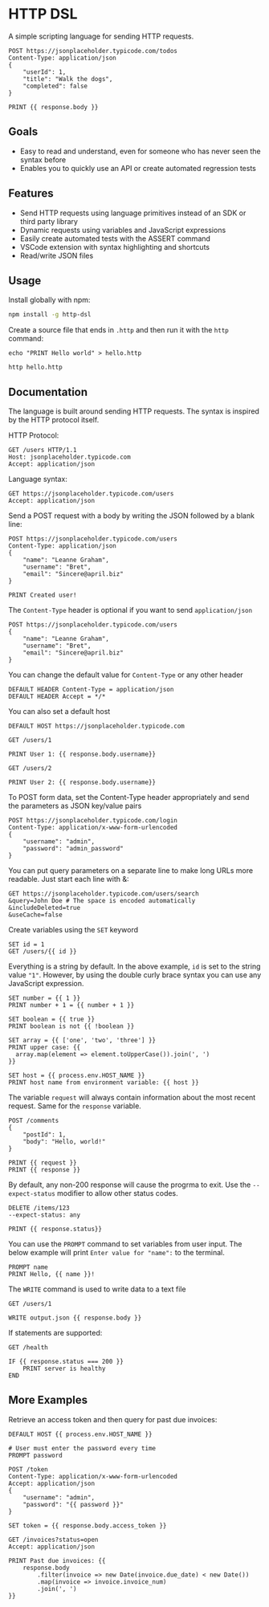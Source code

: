 # HTTP DSL

A simple scripting language for sending HTTP requests.

```
POST https://jsonplaceholder.typicode.com/todos
Content-Type: application/json
{
    "userId": 1,
    "title": "Walk the dogs",
    "completed": false
}

PRINT {{ response.body }}
```

## Goals
- Easy to read and understand, even for someone who has never seen the syntax before
- Enables you to quickly use an API or create automated regression tests

## Features
- Send HTTP requests using language primitives instead of an SDK or third party library
- Dynamic requests using variables and JavaScript expressions
- Easily create automated tests with the ASSERT command
- VSCode extension with syntax highlighting and shortcuts
- Read/write JSON files

## Usage
Install globally with npm:
```sh
npm install -g http-dsl
```

Create a source file that ends in `.http` and then run it with the `http` command:
```
echo "PRINT Hello world" > hello.http

http hello.http
```

## Documentation
The language is built around sending HTTP requests. The syntax is inspired by the HTTP protocol itself.

HTTP Protocol:
```
GET /users HTTP/1.1
Host: jsonplaceholder.typicode.com
Accept: application/json
```

Language syntax:
```
GET https://jsonplaceholder.typicode.com/users
Accept: application/json
```

Send a POST request with a body by writing the JSON followed by a blank line:
```
POST https://jsonplaceholder.typicode.com/users
Content-Type: application/json
{
    "name": "Leanne Graham",
    "username": "Bret",
    "email": "Sincere@april.biz"
}

PRINT Created user!
```

The `Content-Type` header is optional if you want to send `application/json`
```
POST https://jsonplaceholder.typicode.com/users
{
    "name": "Leanne Graham",
    "username": "Bret",
    "email": "Sincere@april.biz"
}
```

You can change the default value for `Content-Type` or any other header
```
DEFAULT HEADER Content-Type = application/json
DEFAULT HEADER Accept = */*
```

You can also set a default host
```
DEFAULT HOST https://jsonplaceholder.typicode.com

GET /users/1

PRINT User 1: {{ response.body.username}}

GET /users/2

PRINT User 2: {{ response.body.username}}
```

To POST form data, set the Content-Type header appropriately and send the parameters as JSON key/value pairs
```
POST https://jsonplaceholder.typicode.com/login
Content-Type: application/x-www-form-urlencoded
{
    "username": "admin",
    "password": "admin_password"
}
```

You can put query parameters on a separate line to make long URLs more readable. Just start each line with &:
```
GET https://jsonplaceholder.typicode.com/users/search
&query=John Doe # The space is encoded automatically
&includeDeleted=true
&useCache=false
```

Create variables using the `SET` keyword
```
SET id = 1
GET /users/{{ id }}
```

Everything is a string by default. In the above example, `id` is set to the string value `"1"`. However, by using the double curly brace syntax you can use any JavaScript expression.

```
SET number = {{ 1 }}
PRINT number + 1 = {{ number + 1 }}

SET boolean = {{ true }}
PRINT boolean is not {{ !boolean }}

SET array = {{ ['one', 'two', 'three'] }}
PRINT upper case: {{ 
  array.map(element => element.toUpperCase()).join(', ') 
}}

SET host = {{ process.env.HOST_NAME }}
PRINT host name from environment variable: {{ host }}
```

The variable `request` will always contain information about the most recent request. Same for the `response` variable.

```
POST /comments
{
    "postId": 1,
    "body": "Hello, world!"
}

PRINT {{ request }}
PRINT {{ response }}
```

By default, any non-200 response will cause the progrma to exit. Use the `--expect-status` modifier to allow other status codes.
```
DELETE /items/123
--expect-status: any

PRINT {{ response.status}}
```

You can use the `PROMPT` command to set variables from user input. The below example will print `Enter value for "name":` to the terminal. 

```
PROMPT name
PRINT Hello, {{ name }}!
```

The `WRITE` command is used to write data to a text file

```
GET /users/1

WRITE output.json {{ response.body }}
```

If statements are supported:
```
GET /health

IF {{ response.status === 200 }}
    PRINT server is healthy
END
```

## More Examples

Retrieve an access token and then query for past due invoices:
```
DEFAULT HOST {{ process.env.HOST_NAME }}

# User must enter the password every time
PROMPT password

POST /token
Content-Type: application/x-www-form-urlencoded
Accept: application/json
{
    "username": "admin",
    "password": "{{ password }}"
}

SET token = {{ response.body.access_token }}

GET /invoices?status=open
Accept: application/json

PRINT Past due invoices: {{
    response.body
        .filter(invoice => new Date(invoice.due_date) < new Date())
        .map(invoice => invoice.invoice_num)
        .join(', ')
}}
```
